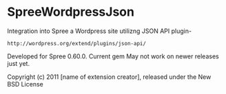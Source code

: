 SpreeWordpressJson
==================

Integration into Spree a Wordpress site utilizng JSON API plugin-

	http://wordpress.org/extend/plugins/json-api/

Developed for Spree 0.60.0.  Current gem May not work on newer releases just yet.

Copyright (c) 2011 [name of extension creator], released under the New BSD License
